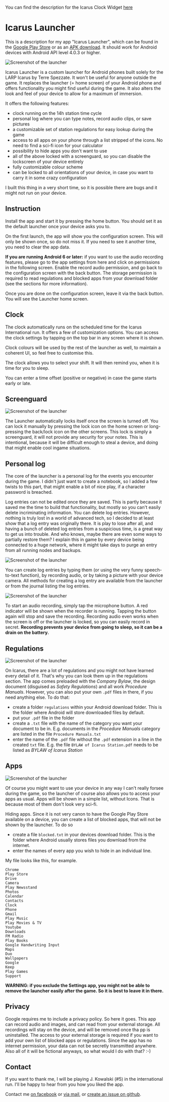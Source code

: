 You can find the description for the Icarus Clock Widget [here](clock.md)

# Icarus Launcher

This is a description for my app "Icarus Launcher", which can be found in the [Google Play Store](https://play.google.com/store/apps/details?id=at.thrakbad.icaruslauncher) or as an [APK download](https://goo.gl/LXag8Q). It should work for Android devices with Android API level 4.0.3 or higher.

![Screenshot of the launcher](launcher.jpg)

Icarus Launcher is a custom launcher for Android phones built solely for the LARP Icarus by Terre Spezzate. It won't be useful for anyone outside the game. It replaces the launcher (= home screen) of your Android phone and offers functionality you might find useful during the game. It also alters the look and feel of your device to allow for a maximum of immersion.

It offers the following features:
* clock running on the 14h station time cycle
* personal log where you can type notes, record audio clips, or save pictures
* a customizable set of station regulations for easy lookup during the game
* access to all apps on your phone through a list stripped of the icons. No need to find a sci-fi icon for your calculator
* possibility to hide apps you don't want to use
* all of the above locked with a screenguard, so you can disable the lockscreen of your device entirely
* fully customizable colour scheme
* can be locked to all orientations of your device, in case you want to carry it in some crazy configuration

I built this thing in a very short time, so it is possible there are bugs and it might not run on your device.

## Instruction
Install the app and start it by pressing the home button. You should set it as the default launcher once your device asks you to.

On the first launch, the app will show you the configuration screen. This will only be shown once, so do not miss it. If you need to see it another time, you need to clear the app data.

**If you are running Android 6 or later:** if you want to use the audio recording features, please go to the app settings from here and click on permissions in the following screen. Enable the record audio permission, and go back to the configuration screen with the back button. The storage permission is required to read regulations and blocked apps from your download folder (see the sections for more information).

Once you are done on the configuration screen, leave it via the back button. You will see the Launcher home screen.

## Clock
The clock automatically runs on the scheduled time for the Icarus International run. It offers a few of customization options. You can access the clock settings by tapping on the top bar in any screen where it is shown.

Clock colours will be used by the rest of the launcher as well, to maintain a coherent UI, so feel free to customise this.

The clock allows you to select your shift. It will then remind you, when it is time for you to sleep.

You can enter a time offset (positive or negative) in case the game starts early or late.

## Screenguard

![Screenshot of the launcher](locked.jpg)

The Launcher automatically locks itself once the screen is turned off. You can lock it manually by pressing the lock icon on the home screen or long-pressing the back/lock icon on the other screens. This lock is simply a screenguard, it will not provide any security for your notes. This is intentional, because it will be difficult enough to steal a device, and doing that might enable cool ingame situations.

## Personal log

The core of the launcher is a personal log for the events you encounter during the game. I didn't just want to create a notebook, so I added a few twists to this part, that might enable a bit of nice play, if a character password is breached.

Log entries can not be edited once they are saved. This is partly because it saved me the time to build that functionality, but mostly so you can't easily delete incriminating information. You can delete log entries. However, nothing is truly lost in a world of advanced tech, so I decided to at least show that a log entry was originally there. It is play to lose after all, and having a bunch of deleted log entries from a suspicious time, is a great way to get us into trouble. And who knows, maybe there are even some ways to partially restore them? I explain this in game by every device being connected to a huge network, where it might take days to purge an entry from all running nodes and backups.

![Screenshot of the launcher](entry_removed.jpg)

You can create log entries by typing them (or using the very funny speech-to-text function), by recording audio, or by taking a picture with your device camera. All methods for creating a log entry are available from the launcher or from the journal listing the log entries.

![Screenshot of the launcher](voice_recording.jpg)

To start an audio recording, simply tap the microphone button. A red indicator will be shown when the recorder is running. Tapping the button again will stop and save the recording. Recording audio even works when the screen is off or the launcher is locked, so you can easily record in secret. **Recording prevents your device from going to sleep, so it can be a drain on the battery.**

## Regulations

![Screenshot of the launcher](regulations.jpg)

On Icarus, there are a lot of regulations and you might not have learned every detail of it. That's why you can look them up in the regulations section. The app comes preloaded with the *Company Bylaw*, the design document (disguised as *Safety Regulations*) and all work *Procedure Manuals*. However, you can also put your own `.pdf` files in there, if you need anything else. To do that:

* create a folder `regulations` within your Android download folder. This is the folder where Android will store downloaded files by default.
* put your `.pdf` file in the folder
* create a `.txt` file with the name of the category you want your document to be in. E.g. documents in the *Procedure Manuals* category are listed in the file `Procedure Manuals.txt`
* enter the name of the `.pdf` file without the `.pdf` extension in a line in the created `txt` file. E.g. the file `BYLAW of Icarus Station.pdf` needs to be listed as *BYLAW of Icarus Station*

## Apps

![Screenshot of the launcher](apps.jpg)

Of course you might want to use your device in any way I can't really forsee during the game, so the launcher of course also allows you to access your apps as usual. Apps will be shown in a simple list, without Icons. That is because most of them don't look very sci-fi.

Hiding apps. Since it is not very canon to have the Google Play Store available on a device, you can create a list of blocked apps, that will not be shown by the launcher. To do so

* create a file `blocked.txt` in your devices download folder. This is the folder where Android usually stores files you download from the internet.
* enter the names of every app you wish to hide in an individual line.

My file looks like this, for example.

```
Chrome
Play Store
Drive
Camera
Play Newsstand
Photos
Calendar
Contacts
Clock
Phone
Gmail
Play Music
Play Movies & TV
Youtube
Downloads
FM Radio
Play Books
Google Handwriting Input
Maps
Duo
Wallpapers
Google
Keep
Play Games
Support
```

**WARNING: if you exclude the Settings app, you might not be able to remove the launcher easily after the game. So it is best to leave it in there.**

## Privacy

Google requires me to include a privacy policy. So here it goes. This app can record audio and images, and can read from your external storage. All recordings will stay on the device, and will be removed once tha pp is uninstalled. The access to your external storage is required if you want to add your own list of blocked apps or regulations. Since the app has no internet permission, your data can not be secretly transmitted anywhere. Also all of it will be fictional anyways, so what would I do with that? :-)

## Contact

If you want to thank me, I will be playing J. Kowalski (#5) in the international run. I'll be happy to hear from you how you liked the app.

Contact me [on facebook](https://www.facebook.com/Thrakbad) or [via mail](mailto:thorsten.schillo@googlemail.com), or [create an issue on github](https://github.com/Thrakbad/Thrakbad.github.io/issues).
